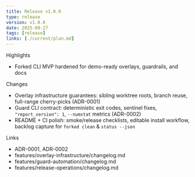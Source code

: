 ```yaml
---
title: Release v1.0.0
type: release
version: v1.0.0
date: 2025-09-27
tags: [release]
links: [./current/plan.md]
---
```


Highlights
- Forked CLI MVP hardened for demo-ready overlays, guardrails, and docs

Changes
- Overlay infrastructure guarantees: sibling worktree roots, branch reuse, full-range cherry-picks (ADR-0001)
- Guard CLI contract: deterministic exit codes, sentinel fixes, `"report_version": 1`, `--numstat` metrics (ADR-0002)
- README + CI polish: smoke/release checklists, editable install workflow, backlog capture for `forked clean` & `status --json`

Links
- ADR-0001, ADR-0002
- features/overlay-infrastructure/changelog.md
- features/guard-automation/changelog.md
- features/release-operations/changelog.md
